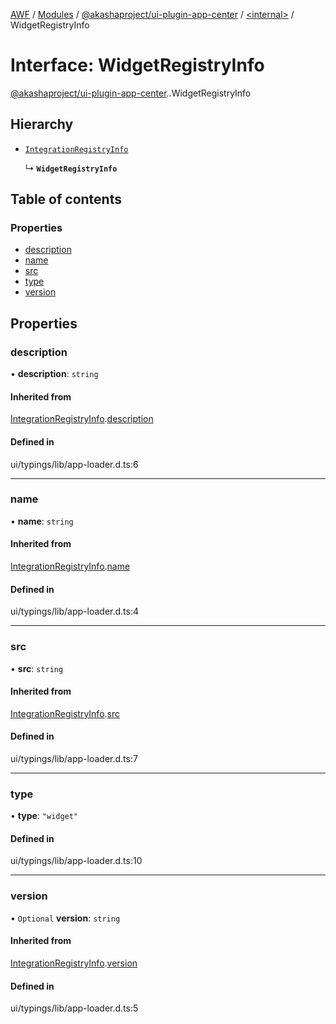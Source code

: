[AWF](../README.md) / [Modules](../modules.md) / [@akashaproject/ui-plugin-app-center](../modules/akashaproject_ui_plugin_app_center.md) / [<internal\>](../modules/akashaproject_ui_plugin_app_center._internal_.md) / WidgetRegistryInfo

# Interface: WidgetRegistryInfo

[@akashaproject/ui-plugin-app-center](../modules/akashaproject_ui_plugin_app_center.md).[<internal>](../modules/akashaproject_ui_plugin_app_center._internal_.md).WidgetRegistryInfo

## Hierarchy

- [`IntegrationRegistryInfo`](akashaproject_ui_plugin_app_center._internal_.IntegrationRegistryInfo.md)

  ↳ **`WidgetRegistryInfo`**

## Table of contents

### Properties

- [description](akashaproject_ui_plugin_app_center._internal_.WidgetRegistryInfo.md#description)
- [name](akashaproject_ui_plugin_app_center._internal_.WidgetRegistryInfo.md#name)
- [src](akashaproject_ui_plugin_app_center._internal_.WidgetRegistryInfo.md#src)
- [type](akashaproject_ui_plugin_app_center._internal_.WidgetRegistryInfo.md#type)
- [version](akashaproject_ui_plugin_app_center._internal_.WidgetRegistryInfo.md#version)

## Properties

### description

• **description**: `string`

#### Inherited from

[IntegrationRegistryInfo](akashaproject_ui_plugin_app_center._internal_.IntegrationRegistryInfo.md).[description](akashaproject_ui_plugin_app_center._internal_.IntegrationRegistryInfo.md#description)

#### Defined in

ui/typings/lib/app-loader.d.ts:6

___

### name

• **name**: `string`

#### Inherited from

[IntegrationRegistryInfo](akashaproject_ui_plugin_app_center._internal_.IntegrationRegistryInfo.md).[name](akashaproject_ui_plugin_app_center._internal_.IntegrationRegistryInfo.md#name)

#### Defined in

ui/typings/lib/app-loader.d.ts:4

___

### src

• **src**: `string`

#### Inherited from

[IntegrationRegistryInfo](akashaproject_ui_plugin_app_center._internal_.IntegrationRegistryInfo.md).[src](akashaproject_ui_plugin_app_center._internal_.IntegrationRegistryInfo.md#src)

#### Defined in

ui/typings/lib/app-loader.d.ts:7

___

### type

• **type**: ``"widget"``

#### Defined in

ui/typings/lib/app-loader.d.ts:10

___

### version

• `Optional` **version**: `string`

#### Inherited from

[IntegrationRegistryInfo](akashaproject_ui_plugin_app_center._internal_.IntegrationRegistryInfo.md).[version](akashaproject_ui_plugin_app_center._internal_.IntegrationRegistryInfo.md#version)

#### Defined in

ui/typings/lib/app-loader.d.ts:5
